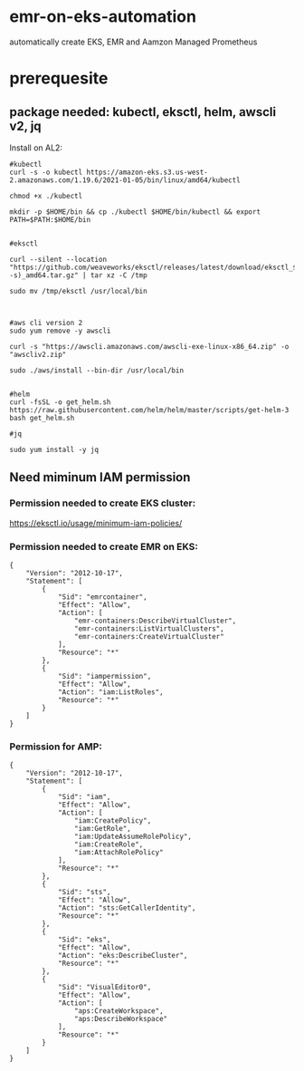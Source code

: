 # emr-on-eks-automation
automatically create EKS, EMR and Aamzon Managed Prometheus


# prerequesite

## package needed: kubectl, eksctl, helm, awscli v2, jq

Install on AL2:

```
#kubectl
curl -s -o kubectl https://amazon-eks.s3.us-west-2.amazonaws.com/1.19.6/2021-01-05/bin/linux/amd64/kubectl

chmod +x ./kubectl

mkdir -p $HOME/bin && cp ./kubectl $HOME/bin/kubectl && export PATH=$PATH:$HOME/bin


#eksctl

curl --silent --location "https://github.com/weaveworks/eksctl/releases/latest/download/eksctl_$(uname -s)_amd64.tar.gz" | tar xz -C /tmp

sudo mv /tmp/eksctl /usr/local/bin



#aws cli version 2
sudo yum remove -y awscli

curl -s "https://awscli.amazonaws.com/awscli-exe-linux-x86_64.zip" -o "awscliv2.zip"

sudo ./aws/install --bin-dir /usr/local/bin


#helm
curl -fsSL -o get_helm.sh https://raw.githubusercontent.com/helm/helm/master/scripts/get-helm-3
bash get_helm.sh

#jq

sudo yum install -y jq
```

## Need miminum IAM permission

### Permission needed to create EKS cluster:
https://eksctl.io/usage/minimum-iam-policies/

### Permission needed to create EMR on EKS:
```
{
    "Version": "2012-10-17",
    "Statement": [
        {
            "Sid": "emrcontainer",
            "Effect": "Allow",
            "Action": [
                "emr-containers:DescribeVirtualCluster",
                "emr-containers:ListVirtualClusters",
                "emr-containers:CreateVirtualCluster"
            ],
            "Resource": "*"
        },
        {
            "Sid": "iampermission",
            "Effect": "Allow",
            "Action": "iam:ListRoles",
            "Resource": "*"
        }
    ]
}
```

### Permission for AMP:
```
{
    "Version": "2012-10-17",
    "Statement": [
        {
            "Sid": "iam",
            "Effect": "Allow",
            "Action": [
                "iam:CreatePolicy",
                "iam:GetRole",
                "iam:UpdateAssumeRolePolicy",
                "iam:CreateRole",
                "iam:AttachRolePolicy"
            ],
            "Resource": "*"
        },
        {
            "Sid": "sts",
            "Effect": "Allow",
            "Action": "sts:GetCallerIdentity",
            "Resource": "*"
        },
        {
            "Sid": "eks",
            "Effect": "Allow",
            "Action": "eks:DescribeCluster",
            "Resource": "*"
        },
        {
            "Sid": "VisualEditor0",
            "Effect": "Allow",
            "Action": [
                "aps:CreateWorkspace",
                "aps:DescribeWorkspace"
            ],
            "Resource": "*"
        }
    ]
}
```

